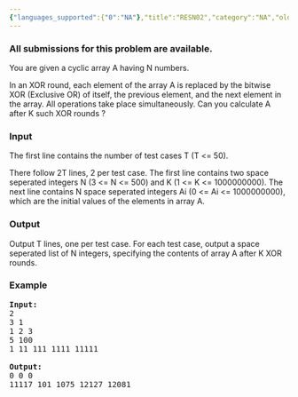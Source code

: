 ```yaml
---
{"languages_supported":{"0":"NA"},"title":"RESN02","category":"NA","old_version":true,"problem_code":"RESN02","tags":{"0":"NA"},"layout":"problem"}
---
```


<h3> All submissions for this problem are available. </h3><p>

You are given a cyclic array A having N numbers.

In an XOR round, each element of the array A is replaced by the bitwise XOR (Exclusive OR) of itself, the previous element, and the next element in the array. All operations take place simultaneously. Can you calculate A after K such XOR rounds ?

<h3>Input</h3>
</p><p>The first line contains the number of test cases T (T &lt;= 50).

There follow 2T lines, 2 per test case. The first line contains two space seperated integers N (3 &lt;= N &lt;= 500) and K (1 &lt;= K &lt;= 1000000000). The next line contains N space seperated integers Ai (0 &lt;= Ai &lt;= 1000000000), which are the initial values of the elements in array A. 



<h3>Output</h3>
</p><p>Output T lines, one per test case. For each test case, output a space seperated list of N integers, specifying the contents of array A after K XOR rounds.

<h3>Example</h3>

<pre>
<b>Input:</b>
2
3 1
1 2 3
5 100
1 11 111 1111 11111

<b>Output:</b>
0 0 0
11117 101 1075 12127 12081

</pre></p>    